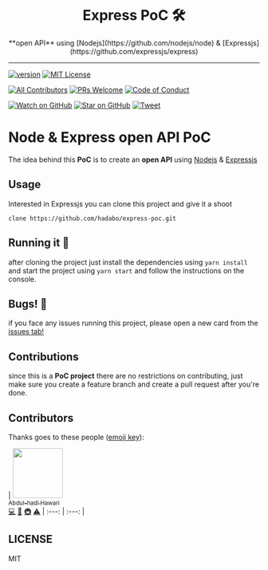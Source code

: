 <div align="center">
<h1>Express PoC 🛠</h1>

<p>**open API** using [Nodejs](https://github.com/nodejs/node) & [Expressjs](https://github.com/expressjs/express)
</p>
</div>

<hr />


[![version][version-badge]][package]
[![MIT License][license-badge]][LICENSE]

[![All Contributors](https://img.shields.io/badge/all_contributors-1-orange.svg?style=flat-square)](#contributors)
[![PRs Welcome][prs-badge]][prs]
[![Code of Conduct][coc-badge]][coc]

[![Watch on GitHub][github-watch-badge]][github-watch]
[![Star on GitHub][github-star-badge]][github-star]
[![Tweet][twitter-badge]][twitter]

# Node & Express open API PoC
The idea behind this **PoC** is to create an **open API** using [Nodejs](https://github.com/nodejs/node) & [Expressjs](https://github.com/expressjs/express)

## Usage
Interested in Expressjs you can clone this project and give it a shoot

```clone https://github.com/hadabo/express-poc.git```

## Running it 👟
after cloning the project just install the dependencies using ```yarn install``` and start the project using ```yarn start``` and follow the instructions on the console.

## Bugs! 🐞
if you face any issues running this project, please open a new card from the [issues tab!](https://github.com/hadabo/express-poc/issues)

## Contributions
since this is a **PoC project** there are no restrictions on contributing, just make sure you create a feature branch and create a pull request after you're done.



## Contributors

Thanks goes to these people ([emoji key][emojis]):

<!-- ALL-CONTRIBUTORS-LIST:START - Do not remove or modify this section -->
| [<img src="https://avatars1.githubusercontent.com/u/172296?v=4&s=460?v=3" width="100px;"/><br /><sub>Abdul-hadi Hawari</sub>](https://hadabo.com)<br />[💻](https://github.com/hadabo/express-poc/commits?author=hadabo "Code") [📖](https://github.com/hadabo/express-poc/commits?author=hadabo "Documentation") [🚇](#infra-hadabo "Infrastructure (Hosting, Build-Tools, etc)") [⚠️](https://github.com/hadabo/express-poc/commits?author=hadabo "Tests")
| :---: | :---: |
<!-- ALL-CONTRIBUTORS-LIST:END -->

## LICENSE

MIT

[npm]: https://www.npmjs.com/
[node]: https://nodejs.org
[build]: https://travis-ci.org/hadabo/express-poc
[coverage-badge]: https://img.shields.io/codecov/c/github/hadabo/express-poc.svg?style=flat-square
[coverage]: https://codecov.io/github/hadabo/express-poc
[version-badge]: https://img.shields.io/npm/v/express-poc.svg?style=flat-square
[package]: https://www.npmjs.com/package/express-poc
[downloads-badge]: https://img.shields.io/npm/dm/express-poc.svg?style=flat-square
[npmcharts]: http://npmcharts.com/compare/express-poc
[license-badge]: https://img.shields.io/npm/l/express-poc.svg?style=flat-square
[license]: https://github.com/hadabo/express-poc/blob/master/LICENSE
[prs-badge]: https://img.shields.io/badge/PRs-welcome-brightgreen.svg?style=flat-square
[prs]: http://makeapullrequest.com
[donate-badge]: https://img.shields.io/badge/$-support-green.svg?style=flat-square
[coc-badge]: https://img.shields.io/badge/code%20of-conduct-ff69b4.svg?style=flat-square
[coc]: https://github.com/hadabo/express-poc/blob/master/other/CODE_OF_CONDUCT.md
[github-watch-badge]: https://img.shields.io/github/watchers/hadabo/express-poc.svg?style=social
[github-watch]: https://github.com/hadabo/express-poc/watchers
[github-star-badge]: https://img.shields.io/github/stars/hadabo/express-poc.svg?style=social
[github-star]: https://github.com/hadabo/express-poc/stargazers
[twitter]: https://twitter.com/intent/tweet?text=Check%20out%20express-poc!%20https://github.com/hadabo/express-poc%20%F0%9F%91%8D
[twitter-badge]: https://img.shields.io/twitter/url/https/github.com/hadabo/express-poc.svg?style=social
[emojis]: https://github.com/hadabo/all-contributors#emoji-key
[all-contributors]: https://github.com/hadabo/all-contributors
